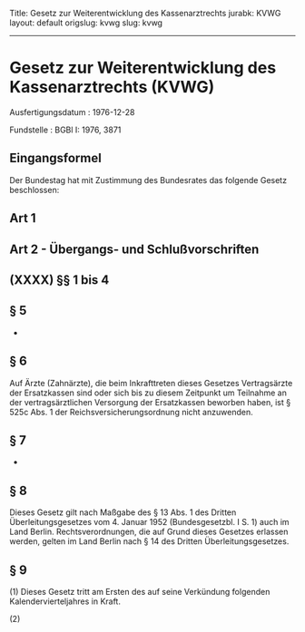 Title: Gesetz zur Weiterentwicklung des Kassenarztrechts
jurabk: KVWG
layout: default
origslug: kvwg
slug: kvwg

---

# Gesetz zur Weiterentwicklung des Kassenarztrechts (KVWG)

Ausfertigungsdatum
:   1976-12-28

Fundstelle
:   BGBl I: 1976, 3871



## Eingangsformel

Der Bundestag hat mit Zustimmung des Bundesrates das folgende Gesetz
beschlossen:


## Art 1



## Art 2 - Übergangs- und Schlußvorschriften



## (XXXX) §§ 1 bis 4



## § 5

-


## § 6

Auf Ärzte (Zahnärzte), die beim Inkrafttreten dieses Gesetzes
Vertragsärzte der Ersatzkassen sind oder sich bis zu diesem Zeitpunkt
um Teilnahme an der vertragsärztlichen Versorgung der Ersatzkassen
beworben haben, ist § 525c Abs. 1 der Reichsversicherungsordnung nicht
anzuwenden.


## § 7

-


## § 8

Dieses Gesetz gilt nach Maßgabe des § 13 Abs. 1 des Dritten
Überleitungsgesetzes vom 4. Januar 1952 (Bundesgesetzbl. I S. 1) auch
im Land Berlin. Rechtsverordnungen, die auf Grund dieses Gesetzes
erlassen werden, gelten im Land Berlin nach § 14 des Dritten
Überleitungsgesetzes.


## § 9

(1) Dieses Gesetz tritt am Ersten des auf seine Verkündung folgenden
Kalendervierteljahres in Kraft.

(2)

